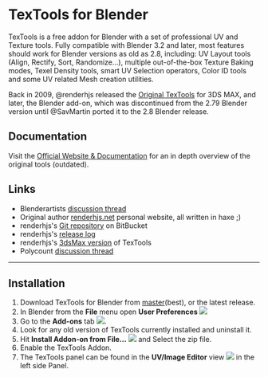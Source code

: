 # TexTools for Blender #

TexTools is a free addon for Blender with a set of professional UV and Texture tools. Fully compatible with Blender 3.2 and later, most features should work for Blender versions as old as 2.8, including: UV Layout tools (Align, Rectify, Sort, Randomize...), multiple out-of-the-box Texture Baking modes, Texel Density tools, smart UV Selection operators, Color ID tools and some UV related Mesh creation utilities.

Back in 2009, @renderhjs released the [Original TexTools](http://renderhjs.net/textools/) for 3DS MAX, and later, the Blender add-on, which was discontinued from the 2.79 Blender version until @SavMartin ported it to the 2.8 Blender release.

## Documentation ##
Visit the [Official Website & Documentation](http://renderhjs.net/textools/blender/) for an in depth overview of the original tools (outdated).

## Links ##
* Blenderartists [discussion thread](https://blenderartists.org/forum/showthread.php?443182-TexTools-for-Blender)
* Original author [renderhjs.net](http://www.renderhjs.net/) personal website, all written in haxe ;)
* renderhjs's [Git repository](https://bitbucket.org/renderhjs/textools-blender) on BitBucket
* renderhjs's [release log](http://renderhjs.net/textools/blender/log.html)
* renderhjs's [3dsMax version](http://renderhjs.net/textools/) of TexTools
* Polycount [discussion thread](http://polycount.com/discussion/197226/textools-for-blender)

---

## Installation ##

1. Download TexTools for Blender from [master](https://github.com/franMarz/TexTools-Blender/archive/refs/heads/master.zip)(best), or the latest release.
2. In Blender from the **File** menu open **User Preferences** ![](http://renderhjs.net/textools/blender/img/installation_open_preferences.png) 
3. Go to the **Add-ons** tab ![](http://renderhjs.net/textools/blender/img/installation_addons.png).
4. Look for any old version of TexTools currently installed and uninstall it.
5. Hit **Install Addon-on from File...** ![](http://renderhjs.net/textools/blender/img/installation_install_addon_from_file.png) and Select the zip file.
6. Enable the TexTools Addon.
7. The TexTools panel can be found in the **UV/Image Editor** view ![](http://renderhjs.net/textools/blender/img/installation_uv_image_editor.png) in the left side Panel.
